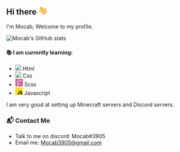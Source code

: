 ## Hi there <img src="wave.gif" width="25px">
I'm Mocab, Welcome to my profile.

![Mocab's GitHub stats](https://github-readme-stats.vercel.app/api?username=mocab&count_private=true&theme=algolia&show_icons=true)

#### :books: I am currently learning:
- <code><img height="20" src="https://cdn-icons-png.flaticon.com/512/1051/1051277.png"></code> Html  
- <code><img height="20" src="https://cdn-icons-png.flaticon.com/512/732/732190.png"></code> Css 
- <code><img height="20" src="/icons/scss.png"></code> Scss 
- <code><img height="20" src="/icons/js.png"></code> Javascript 

I am very good at setting up Minecraft servers and Discord servers.

### :mailbox_with_mail: Contact Me
- Talk to me on discord: Mocab#3905
- Email me: Mocab3905@gmail.com
